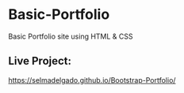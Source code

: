 # Basic-Portfolio
Basic Portfolio site using HTML &amp; CSS


## Live Project: 
https://selmadelgado.github.io/Bootstrap-Portfolio/
